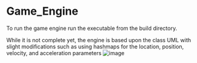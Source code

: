 # Game_Engine

To run the game engine run the executable from the build directory.

While it is not complete yet, the engine is based upon the class UML with slight modifications such as using hashmaps for the location, position, velocity, and acceleration parameters
![image](https://user-images.githubusercontent.com/107002749/200781935-910cd434-a990-4221-bddf-238fa334fac7.png)
